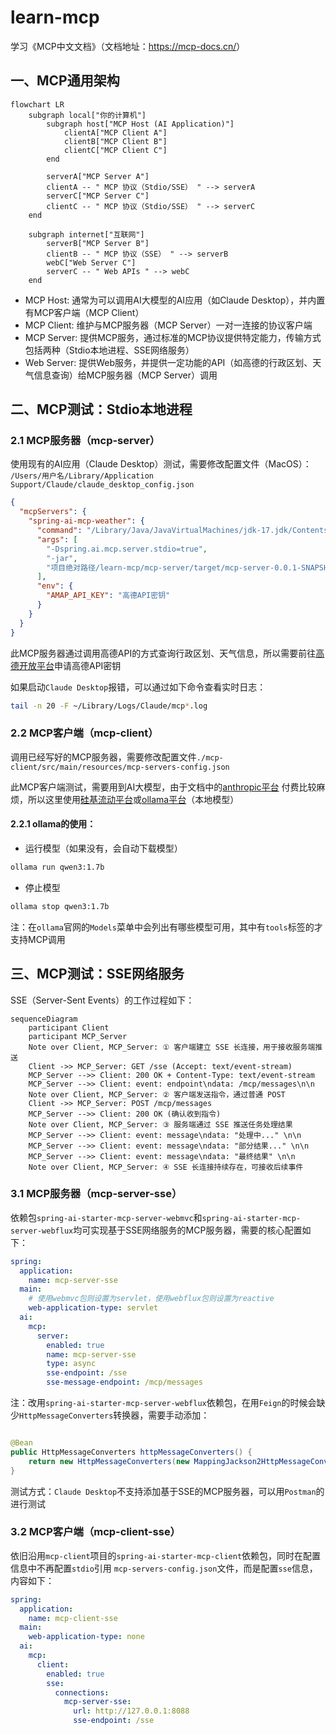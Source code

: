# learn-mcp

学习《MCP中文文档》（文档地址：<https://mcp-docs.cn/>）

## 一、MCP通用架构

```mermaid
flowchart LR
    subgraph local["你的计算机"]
        subgraph host["MCP Host (AI Application)"]
            clientA["MCP Client A"]
            clientB["MCP Client B"]
            clientC["MCP Client C"]
        end

        serverA["MCP Server A"]
        clientA -- " MCP 协议（Stdio/SSE） " --> serverA
        serverC["MCP Server C"]
        clientC -- " MCP 协议（Stdio/SSE） " --> serverC
    end

    subgraph internet["互联网"]
        serverB["MCP Server B"]
        clientB -- " MCP 协议（SSE） " --> serverB
        webC["Web Server C"]
        serverC -- " Web APIs " --> webC
    end
```

* MCP Host: 通常为可以调用AI大模型的AI应用（如Claude Desktop），并内置有MCP客户端（MCP Client）
* MCP Client: 维护与MCP服务器（MCP Server）一对一连接的协议客户端
* MCP Server: 提供MCP服务，通过标准的MCP协议提供特定能力，传输方式包括两种（Stdio本地进程、SSE网络服务）
* Web Server: 提供Web服务，并提供一定功能的API（如高德的行政区划、天气信息查询）给MCP服务器（MCP Server）调用

## 二、MCP测试：Stdio本地进程

### 2.1 MCP服务器（mcp-server）

使用现有的AI应用（Claude Desktop）测试，需要修改配置文件（MacOS）：
`/Users/用户名/Library/Application Support/Claude/claude_desktop_config.json`

```json
{
  "mcpServers": {
    "spring-ai-mcp-weather": {
      "command": "/Library/Java/JavaVirtualMachines/jdk-17.jdk/Contents/Home/bin/java",
      "args": [
        "-Dspring.ai.mcp.server.stdio=true",
        "-jar",
        "项目绝对路径/learn-mcp/mcp-server/target/mcp-server-0.0.1-SNAPSHOT.jar"
      ],
      "env": {
        "AMAP_API_KEY": "高德API密钥"
      }
    }
  }
}
```

此MCP服务器通过调用高德API的方式查询行政区划、天气信息，所以需要前往[高德开放平台](https://lbs.amap.com/)申请高德API密钥

如果启动`Claude Desktop`报错，可以通过如下命令查看实时日志：

```bash
tail -n 20 -F ~/Library/Logs/Claude/mcp*.log
```

### 2.2 MCP客户端（mcp-client）

调用已经写好的MCP服务器，需要修改配置文件`./mcp-client/src/main/resources/mcp-servers-config.json`

此MCP客户端测试，需要用到AI大模型，由于文档中的[anthropic平台](https://www.anthropic.com/)
付费比较麻烦，所以这里使用[硅基流动平台](https://cloud.siliconflow.cn/)或[ollama平台](https://ollama.com/)（本地模型）

#### 2.2.1 ollama的使用：

* 运行模型（如果没有，会自动下载模型）

```bash
ollama run qwen3:1.7b
```

* 停止模型

```bash
ollama stop qwen3:1.7b
```

注：在`ollama`官网的`Models`菜单中会列出有哪些模型可用，其中有`tools`标签的才支持MCP调用

## 三、MCP测试：SSE网络服务

SSE（Server-Sent Events）的工作过程如下：

```mermaid
sequenceDiagram
    participant Client
    participant MCP_Server
    Note over Client, MCP_Server: ① 客户端建立 SSE 长连接，用于接收服务端推送
    Client ->> MCP_Server: GET /sse (Accept: text/event-stream)
    MCP_Server -->> Client: 200 OK + Content-Type: text/event-stream
    MCP_Server -->> Client: event: endpoint\ndata: /mcp/messages\n\n
    Note over Client, MCP_Server: ② 客户端发送指令，通过普通 POST
    Client ->> MCP_Server: POST /mcp/messages
    MCP_Server -->> Client: 200 OK (确认收到指令)
    Note over Client, MCP_Server: ③ 服务端通过 SSE 推送任务处理结果
    MCP_Server -->> Client: event: message\ndata: "处理中..." \n\n
    MCP_Server -->> Client: event: message\ndata: "部分结果..." \n\n
    MCP_Server -->> Client: event: message\ndata: "最终结果" \n\n
    Note over Client, MCP_Server: ④ SSE 长连接持续存在，可接收后续事件
```

### 3.1 MCP服务器（mcp-server-sse）

依赖包`spring-ai-starter-mcp-server-webmvc`和`spring-ai-starter-mcp-server-webflux`均可实现基于SSE网络服务的MCP服务器，需要的核心配置如下：

```yaml
spring:
  application:
    name: mcp-server-sse
  main:
    # 使用webmvc包则设置为servlet，使用webflux包则设置为reactive
    web-application-type: servlet
  ai:
    mcp:
      server:
        enabled: true
        name: mcp-server-sse
        type: async
        sse-endpoint: /sse
        sse-message-endpoint: /mcp/messages
```

注：改用`spring-ai-starter-mcp-server-webflux`依赖包，在用`Feign`的时候会缺少`HttpMessageConverters`转换器，需要手动添加：

```java

@Bean
public HttpMessageConverters httpMessageConverters() {
    return new HttpMessageConverters(new MappingJackson2HttpMessageConverter());
}
```

测试方式：`Claude Desktop`不支持添加基于SSE的MCP服务器，可以用`Postman`的进行测试

### 3.2 MCP客户端（mcp-client-sse）

依旧沿用`mcp-client`项目的`spring-ai-starter-mcp-client`依赖包，同时在配置信息中不再配置`stdio`引用
`mcp-servers-config.json`文件，而是配置`sse`信息，内容如下：

```yaml
spring:
  application:
    name: mcp-client-sse
  main:
    web-application-type: none
  ai:
    mcp:
      client:
        enabled: true
        sse:
          connections:
            mcp-server-sse:
              url: http://127.0.0.1:8088
              sse-endpoint: /sse
```
